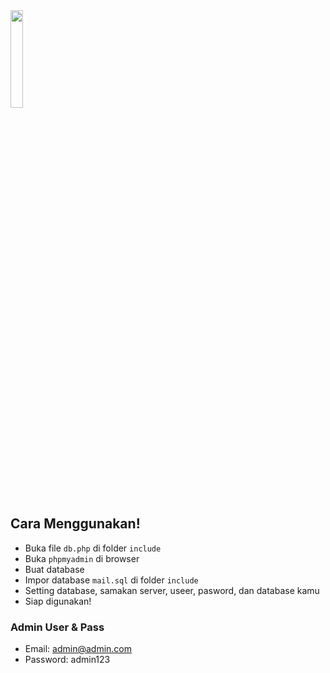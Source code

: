 <img src="http://icbt.lk/skillsnthrills/wp-content/uploads/2020/11/263771650022212.png" width=20%>

## Cara Menggunakan!

- Buka file `db.php` di folder `include`
- Buka `phpmyadmin` di browser
- Buat database
- Impor database `mail.sql` di folder `include`
- Setting database, samakan server, useer, pasword, dan database kamu
- Siap digunakan!

### Admin User & Pass

 - Email: admin@admin.com
 - Password: admin123
